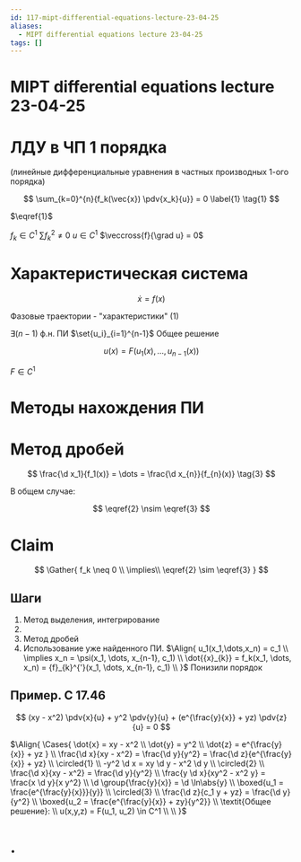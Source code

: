```yaml
---
id: 117-mipt-differential-equations-lecture-23-04-25
aliases:
  - MIPT differential equations lecture 23-04-25
tags: []
---
```


# MIPT differential equations lecture 23-04-25

# ЛДУ в ЧП 1 порядка

(линейные дифференциальные уравнения в частных производных 1-ого порядка)

$$
\sum_{k=0}^{n}{f_k(\vec{x}) \pdv{x_k}{u}} = 0
\label{1}
\tag{1}
$$

$\eqref{1}$

$f_k \in C^1$
$\sum f_k^2 \neq 0$
$u \in C^1$
$\veccross{f}{\grad u} = 0$

# Характеристическая система

$$
\dot{x} = f(x)
\tag{2}
\label{2}
$$

Фазовые траектории - "характеристики" (1)

$\exists (n-1)$ ф.н. ПИ $\set{u_i}_{i=1}^{n-1}$
Общее решение

$$
u(x) = F(u_1(x), \ldots, u_{n-1}(x))
$$

$F \in C^1$

# Методы нахождения ПИ

# Метод дробей

$$
\frac{\d x_1}{f_1(x)} = \dots = \frac{\d x_{n}}{f_{n}(x)}
\tag{3}
$$

В общем случае:

$$
\eqref{2} \nsim \eqref{3}
$$

# Claim

$$
\Gather{
f_k \neq 0 \\
\implies\\
\eqref{2} \sim \eqref{3}
}
$$

## Шаги

1. Метод выделения, интегрирование
2.
3. Метод дробей
4. Использование уже найденного ПИ.
   $\Align{
u_1(x_1,\dots,x_n) = c_1 \\
\implies x_n = \psi(x_1, \dots, x_{n-1}, c_1) \\
\dot{{x}_{k}} = f_k(x_1, \dots, x_n) = {f}_{k}^{'}(x_1, \dots, x_{n-1}, c_1) \\
}$
   Понизили порядок

## Пример. C 17.46

$$
(xy - x^2) \pdv{x}{u} + y^2 \pdv{y}{u} + (e^{\frac{y}{x}} + yz) \pdv{z}{u} = 0
$$

$\Align{
\Cases{
\dot{x} = xy - x^2 \\
\dot{y} = y^2 \\
\dot{z} = e^{\frac{y}{x}} + yz
} \\
\frac{\d x}{xy - x^2} = \frac{\d y}{y^2} = \frac{\d z}{e^{\frac{y}{x}} + yz} \\
\circled{1} \\
-y^2 \d x = xy \d y - x^2 \d y \\
\circled{2} \\
\frac{\d x}{xy - x^2} = \frac{\d y}{y^2} \\
\frac{y \d x}{xy^2 - x^2 y} = \frac{x \d y}{x y^2} \\
\d \group{\frac{y}{x}} = \d \ln\abs{y} \\
\boxed{u_1 = \frac{e^{\frac{y}{x}}}{y}} \\
\circled{3} \\
\frac{\d z}{c_1 y + yz} = \frac{\d y}{y^2} \\
\boxed{u_2 = \frac{e^{\frac{y}{x}} + zy}{y^2}} \\
\textit{Общее решение}: \\
u(x,y,z) = F(u_1, u_2) \in C^1 \\
\\
}$

# .
